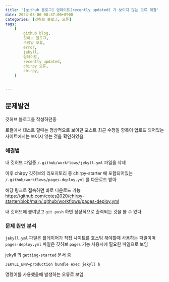 ```yaml
---
title: '[github 블로그] 업데이트(recently updated) 가 보이지 않는 오류 해결'
date: 2024-03-06 00:37:00+0900
categories: [깃허브 블로그, 오류]
tags:
    [
        github blog,
        깃허브 블로그,
        수정일 오류,
        error,
        jekyll,
        업데이트,
        recently updated,
        chirpy 오류,
        chirpy,
    ]


---
```

## 문제발견
깃허브 블로그를 작성하던중

로컬에서 테스트 할때는 정상적으로 보이던 포스트 최근 수정일 항목이 업로드 되어있는 사이트에서는 보이지 않는 것을 확인하였음.

### 해결법

내 깃허브 파일중
`/.github/workflows/jekyll.yml` 파일을 삭제

이후 chirpy 깃허브의 리포지토리 중 chirpy-starter 에 포함되어있는 <br>
`/.github/workflows/pages-deploy.yml`
를 다운로드 받아

해당 링크로 접속하면 바로 다운로드 가능 <br>
<https://github.com/cotes2020/chirpy-starter/blob/main/.github/workflows/pages-deploy.yml>


내 깃허브에 붙여넣고 `git push` 하면 정상적으로 출력되는 것을 볼 수 있다.

### 문제 원인 분석

`jekyll.yml` 파일은 플레이어가 직접 사이트를 호스팅 해야할때 사용하는 파일이며 <br>
`pages-deploy.yml` 파일은 깃허브 `pages` 기능 사용시에 필요한 파일으로 보임

jekyll 의 `getting-started` 문서 중 
```console
JEKYLL_ENV=production bundle exec jekyll b
```
명령어를 사용했을때 발생하는 오류로 보임